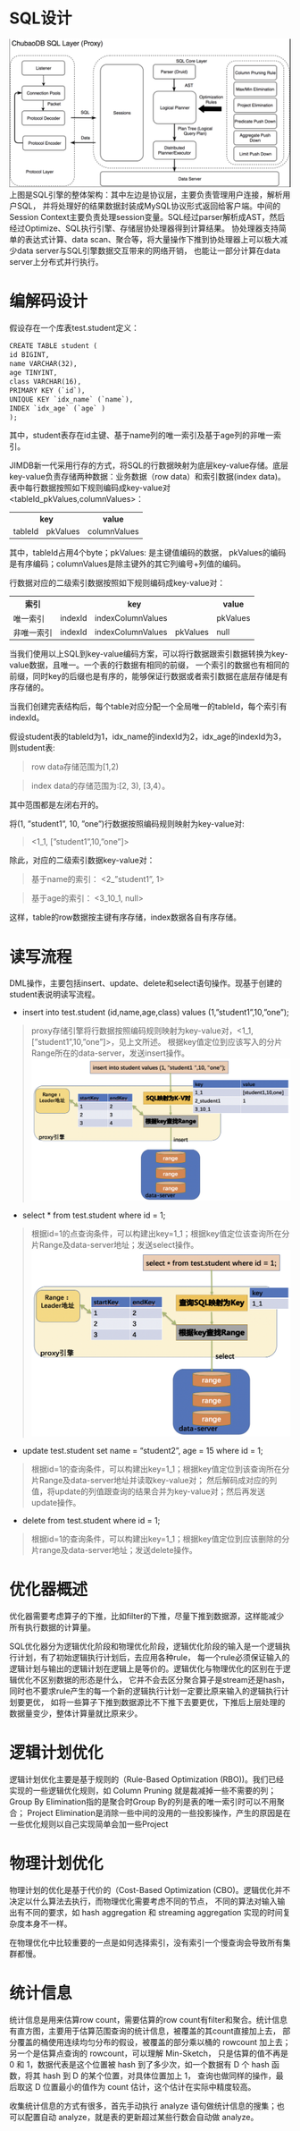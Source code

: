 #  SQL设计
![SQL执行流程](../../images/sql-proxy-structure.jpg)
上图是SQL引擎的整体架构：其中左边是协议层，主要负责管理用户连接，解析用户SQL，
并将处理好的结果数据封装成MySQL协议形式返回给客户端。中间的Session Context主要负责处理session变量。SQL经过parser解析成AST，然后经过Optimize、SQL执行引擎、存储层协处理器得到计算结果。
协处理器支持简单的表达式计算、data scan、聚合等，将大量操作下推到协处理器上可以极大减少data server与SQL引擎数据交互带来的网络开销，
也能让一部分计算在data server上分布式并行执行。


# 编解码设计

假设存在一个库表test.student定义：
```
CREATE TABLE student (
id BIGINT,
name VARCHAR(32),
age TINYINT,
class VARCHAR(16),
PRIMARY KEY (`id`),
UNIQUE KEY `idx_name` (`name`),
INDEX `idx_age` (`age` )
);
```
其中，student表存在id主键、基于name列的唯一索引及基于age列的非唯一索引。

JIMDB新一代采用行存的方式，将SQL的行数据映射为底层key-value存储。底层key-value负责存储两种数据：业务数据（row data）和索引数据(index data)。表中每行数据按照如下规则编码成key-value对<tableId_pkValues,columnValues>：

<table>
  <tr>
    <th colspan="2">key</th>
    <th>value</th>
  </tr>
  <tr>
    <td>tableId</td>
    <td>pkValues</td>
    <td>columnValues</td>
  </tr>
</table>

其中，tableId占用4个byte；pkValues: 是主键值编码的数据，
pkValues的编码是有序编码；columnValues是除主键外的其它列编号+列值的编码。

行数据对应的二级索引数据按照如下规则编码成key-value对：
<table>
  <tr>
    <th>索引</th>
    <th colspan="3">key</th>
    <th>value</th>
  </tr>
  <tr>
    <td>唯一索引</td>
    <td>indexId</td>
    <td colspan="2">indexColumnValues</td>
    <td>pkValues</td>
  </tr>
  <tr>
    <td>非唯一索引</td>
    <td>indexId</td>
    <td>indexColumnValues</td>
    <td>pkValues</td>
    <td>null</td>
  </tr>
</table>	


当我们使用以上SQL到key-value编码方案，可以将行数据跟索引数据转换为key-value数据，且唯一。一个表的行数据有相同的前缀，
一个索引的数据也有相同的前缀，同时key的后缀也是有序的，能够保证行数据或者索引数据在底层存储是有序存储的。


当我们创建完表结构后，每个table对应分配一个全局唯一的tableId，每个索引有indexId。

假设student表的tableId为1，idx_name的indexId为2，idx_age的indexId为3，则student表:
> row data存储范围为[1,2)

> index data的存储范围为:[2, 3), [3,4）。

其中范围都是左闭右开的。

将(1, ”student1”, 10, ”one”)行数据按照编码规则映射为key-value对:
> <1_1, [”student1”,10,”one”]>

除此，对应的二级索引数据key-value对：
>基于name的索引： <2_”student1”,  1>

>基于age的索引： <3_10_1, null>

这样，table的row数据按主键有序存储，index数据各自有序存储。

# 读写流程

DML操作，主要包括insert、update、delete和select语句操作。现基于创建的student表说明读写流程。

* insert into test.student (id,name,age,class) values (1,”student1”,10,”one”);
> proxy存储引擎将行数据按照编码规则映射为key-value对，<1_1, [”student1”,10,”one”]>，见上文所述。
根据key值定位到应该写入的分片Range所在的data-server，发送insert操作。
![insert流程](../../images/exec-engine-insert.jpg)

* select * from test.student where id = 1;
> 根据id=1的点查询条件，可以构建出key=1_1；根据key值定位该查询所在分片Range及data-server地址；发送select操作。
![select流程](../../images/exec-engine-select.jpg)

* update test.student set name = “student2”, age = 15 where id = 1;
> 根据id=1的查询条件，可以构建出key=1_1；根据key值定位到该查询所在分片Range及data-server地址并读取key-value对；
然后解码成对应的列值，将update的列值跟查询的结果合并为key-value对；然后再发送update操作。

* delete from test.student where id = 1;
> 根据id=1的查询条件，可以构建出key=1_1；根据key值定位到应该删除的分片range及data-server地址；发送delete操作。


# 优化器概述
优化器需要考虑算子的下推，比如filter的下推，尽量下推到数据源，这样能减少所有执行数据的计算量。

SQL优化器分为逻辑优化阶段和物理优化阶段，逻辑优化阶段的输入是一个逻辑执行计划，有了初始逻辑执行计划后，去应用各种rule，
每一个rule必须保证输入的逻辑计划与输出的逻辑计划在逻辑上是等价的。逻辑优化与物理优化的区别在于逻辑优化不区别数据的形态是什么，
它并不会去区分聚合算子是stream还是hash，同时也不要求rule产生的每一个新的逻辑执行计划一定要比原来输入的逻辑执行计划要更优，
如将一些算子下推到数据源比不下推下去要更优，下推后上层处理的数据量变少，整体计算量就比原来少。


# 逻辑计划优化
逻辑计划优化主要是基于规则的（Rule-Based Optimization (RBO))。我们已经实现的一些逻辑优化规则，如 Column Pruning 就是裁减掉一些不需要的列；
Group By Elimination指的是聚合时Group By的列是表的唯一索引时可以不用聚合；
Project Elimination是消除一些中间的没用的一些投影操作，产生的原因是在一些优化规则以自己实现简单会加一些Project

# 物理计划优化
物理计划的优化是基于代价的（Cost-Based Optimization (CBO)。逻辑优化并不决定以什么算法去执行，而物理优化需要考虑不同的节点，
不同的算法对输入输出有不同的要求，如 hash aggregation 和 streaming aggregation 实现的时间复杂度本身不一样。

在物理优化中比较重要的一点是如何选择索引，没有索引一个慢查询会导致所有集群都慢。


# 统计信息
统计信息是用来估算row count，需要估算的row count有filter和聚合。统计信息有直方图，主要用于估算范围查询的统计信息，被覆盖的其count直接加上去，
部分覆盖的桶使用连续均匀分布的假设，被覆盖的部分乘以桶的 rowcount 加上去；另一个是估算点查询的 rowcount，可以理解 Min-Sketch，
只是估算的值不再是 0 和 1，数据代表是这个位置被 hash 到了多少次，如一个数据有 D 个 hash 函数，将其 hash 到 D 的某个位置，对具体位置加上 1，
查询也做同样的操作，最后取这 D 位置最小的值作为 count 估计，这个估计在实际中精度较高。

收集统计信息的方式有很多，首先手动执行 analyze 语句做统计信息的搜集；也可以配置自动 analyze，就是表的更新超过某些行数会自动做 analyze。